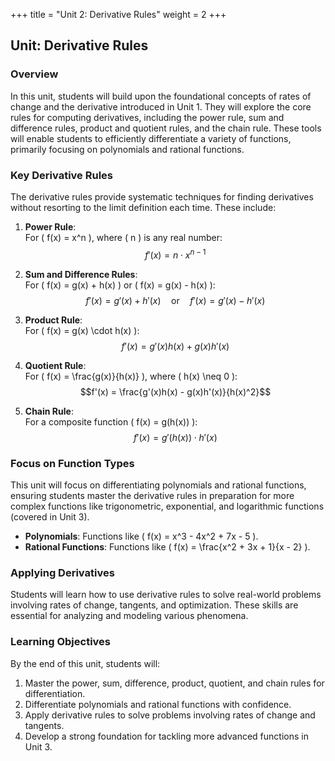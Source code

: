 +++
title = "Unit 2: Derivative Rules"
weight = 2
+++

## Unit: Derivative Rules

### Overview
In this unit, students will build upon the foundational concepts of rates of change and the derivative introduced in Unit 1. They will explore the core rules for computing derivatives, including the power rule, sum and difference rules, product and quotient rules, and the chain rule. These tools will enable students to efficiently differentiate a variety of functions, primarily focusing on polynomials and rational functions.

### Key Derivative Rules
The derivative rules provide systematic techniques for finding derivatives without resorting to the limit definition each time. These include:

1. **Power Rule**:  
   For \( f(x) = x^n \), where \( n \) is any real number:  
   $$f'(x) = n \cdot x^{n-1}$$

2. **Sum and Difference Rules**:  
   For \( f(x) = g(x) + h(x) \) or \( f(x) = g(x) - h(x) \):  
   $$f'(x) = g'(x) + h'(x) \quad \text{or} \quad f'(x) = g'(x) - h'(x)$$

3. **Product Rule**:  
   For \( f(x) = g(x) \cdot h(x) \):  
   $$f'(x) = g'(x)h(x) + g(x)h'(x)$$

4. **Quotient Rule**:  
   For \( f(x) = \frac{g(x)}{h(x)} \), where \( h(x) \neq 0 \):  
   $$f'(x) = \frac{g'(x)h(x) - g(x)h'(x)}{h(x)^2}$$

5. **Chain Rule**:  
   For a composite function \( f(x) = g(h(x)) \):  
   $$f'(x) = g'(h(x)) \cdot h'(x)$$

### Focus on Function Types
This unit will focus on differentiating polynomials and rational functions, ensuring students master the derivative rules in preparation for more complex functions like trigonometric, exponential, and logarithmic functions (covered in Unit 3).

- **Polynomials**: Functions like \( f(x) = x^3 - 4x^2 + 7x - 5 \).  
- **Rational Functions**: Functions like \( f(x) = \frac{x^2 + 3x + 1}{x - 2} \).

### Applying Derivatives
Students will learn how to use derivative rules to solve real-world problems involving rates of change, tangents, and optimization. These skills are essential for analyzing and modeling various phenomena.

### Learning Objectives
By the end of this unit, students will:
1. Master the power, sum, difference, product, quotient, and chain rules for differentiation.  
2. Differentiate polynomials and rational functions with confidence.  
3. Apply derivative rules to solve problems involving rates of change and tangents.  
4. Develop a strong foundation for tackling more advanced functions in Unit 3.

